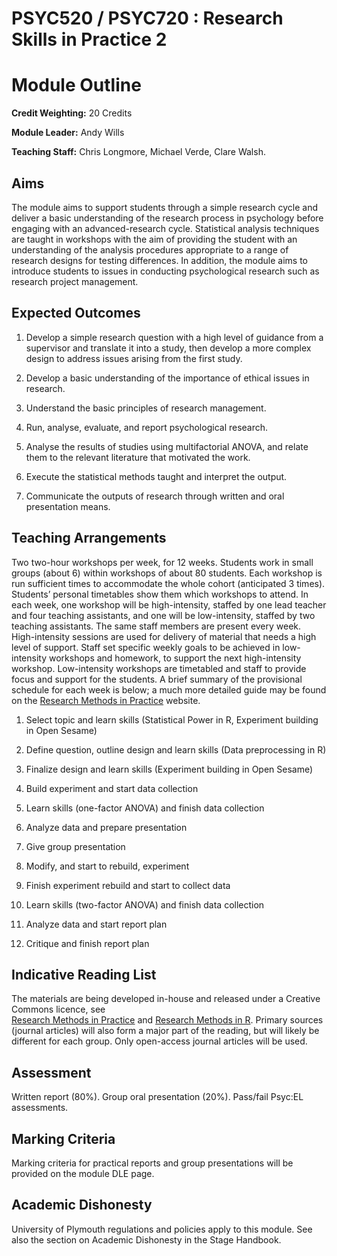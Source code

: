 # PSYC520 / PSYC720 : Research Skills in Practice 2
# Module Outline

**Credit Weighting:**	20 Credits

**Module Leader:** Andy Wills

**Teaching Staff:**	Chris Longmore, Michael Verde, Clare Walsh.

## Aims

The module aims to support students through a simple research cycle and deliver a 
basic understanding of the research process in psychology before engaging with an 
advanced-research cycle. Statistical analysis techniques are taught in workshops with the aim 
of providing the student with an understanding of the analysis procedures appropriate to a 
range of research designs for testing differences. In addition, the module aims to introduce 
students to issues in conducting psychological research such as research project management.

## Expected Outcomes

1. Develop a simple research question with a high level of guidance from a supervisor and 
translate it into a study, then develop a more complex design to address issues arising 
from the first study.

2. Develop a basic understanding of the importance of ethical issues in research.

3. Understand the basic principles of research management.

4. Run, analyse, evaluate, and report psychological research.

5. Analyse the results of studies using multifactorial ANOVA, and relate them to the relevant 
literature that motivated the work.

6. Execute the statistical methods taught and interpret the output.

7. Communicate the outputs of research through written and oral presentation means.

## Teaching Arrangements

Two two-hour workshops per week, for 12 weeks. Students work in small groups (about 6) 
within workshops of about 80 students. Each workshop is run sufficient times to accommodate 
the whole cohort (anticipated 3 times). Students’ personal timetables show them which workshops 
to attend. In each week, one workshop will be high-intensity, staffed by one lead teacher and 
four teaching assistants, and one will be low-intensity, staffed by two teaching assistants. 
The same staff members are present every week. High-intensity sessions are used for delivery 
of material that needs a high level of support. Staff set specific weekly goals to be achieved 
in low-intensity workshops and homework, to support the next high-intensity workshop. 
Low-intensity workshops are timetabled and staff to provide focus and support for the students. 
A brief summary of the provisional schedule for each week is below; a much more detailed guide 
may be found on the [Research Methods in Practice](https://ajwills72.github.io/rmip) website.

1. Select topic and learn skills (Statistical Power in R, Experiment building in Open Sesame)

2. Define question, outline design and learn skills (Data preprocessing in R)

3. Finalize design and learn skills (Experiment building in Open Sesame)

4. Build experiment and start data collection

5. Learn skills (one-factor ANOVA) and finish data collection

6. Analyze data and prepare presentation

7. Give group presentation

8. Modify, and start to rebuild, experiment

9. Finish experiment rebuild and start to collect data

10. Learn skills (two-factor ANOVA) and finish data collection

11. Analyze data and start report plan

12. Critique and finish report plan

## Indicative Reading List

The materials are being developed in-house and released under a Creative Commons licence, see  
[Research Methods in Practice](https://ajwills72.github.io/rmip) and [Research Methods in R](https://ajwills72.github.io/rminr/). Primary sources (journal articles) will also form a major part of the reading, but will likely be different for each group. Only open-access journal articles will be used.

## Assessment

Written report (80%). Group oral presentation (20%). Pass/fail Psyc:EL assessments.

## Marking Criteria

Marking criteria for practical reports and group presentations will be provided on the module DLE page.

## Academic Dishonesty

University of Plymouth regulations and policies apply to this module. See also the section on Academic Dishonesty in the Stage Handbook.
